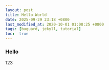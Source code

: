 ```yaml
---
layout: post
title: Hello World
date: 2025-09-29 23:18 +0800
last_modified_at: 2020-10-01 01:08:25 +0800
tags: [buguard, jekyll, tutorial]
toc:  true
---
```



### Hello 

123
